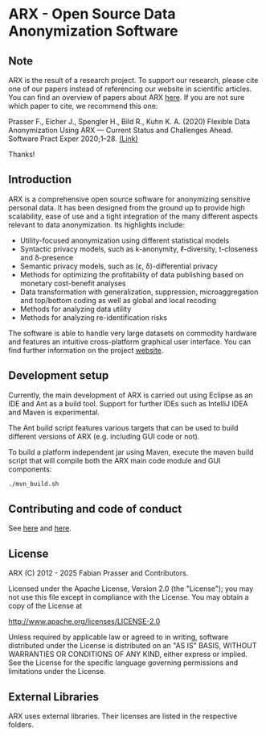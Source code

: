ARX - Open Source Data Anonymization Software
====

Note
------

ARX is the result of a research project. To support our research, please cite one of our papers instead of referencing our website in scientific articles. You can find an overview of papers about ARX [here](https://arx.deidentifier.org/publications/). If you are not sure which paper to cite, we recommend this one:

Prasser F., Eicher J., Spengler H., Bild R., Kuhn K. A. (2020) Flexible Data Anonymization Using ARX — Current Status and Challenges Ahead. Software Pract Exper 2020;1–28. [(Link)](https://doi.org/10.1002/spe.2812)

Thanks!

Introduction
------

ARX is a comprehensive open source software for anonymizing sensitive personal data. 
It has been designed from the ground up to provide high scalability, ease of use and a 
tight integration of the many different aspects relevant to data anonymization. Its highlights include:

 * Utility-focused anonymization using different statistical models
 * Syntactic privacy models, such as k-anonymity, ℓ-diversity, t-closeness and δ-presence
 * Semantic privacy models, such as (ɛ, δ)-differential privacy
 * Methods for optimizing the profitability of data publishing based on monetary cost-benefit analyses
 * Data transformation with generalization, suppression, microaggregation and top/bottom coding as well as global and local recoding
 * Methods for analyzing data utility
 * Methods for analyzing re-identification risks

The software is able to handle very large datasets on commodity hardware and features an intuitive cross-platform 
graphical user interface. You can find further information on the project [website](https://arx.deidentifier.org/). 

Development setup
------

Currently, the main development of ARX is carried out using Eclipse as an IDE and Ant as a build tool. Support for further IDEs such as IntelliJ IDEA and Maven is experimental.

The Ant build script features various targets that can be used to build different versions of ARX (e.g. including GUI code or not).

To build a platform independent jar using Maven, execute the maven build script that will compile both the ARX main code module and GUI components:

```bash
./mvn_build.sh
``` 

Contributing and code of conduct
------

See [here](https://github.com/arx-deidentifier/arx/blob/master/contributing.md) and [here](https://github.com/arx-deidentifier/arx/blob/master/code_of_conduct.md).

License
------

ARX (C) 2012 - 2025 Fabian Prasser and Contributors.

Licensed under the Apache License, Version 2.0 (the "License"); 
you may not use this file except in compliance with the License. 
You may obtain a copy of the License at

http://www.apache.org/licenses/LICENSE-2.0

Unless required by applicable law or agreed to in writing, 
software distributed under the License is distributed on 
an "AS IS" BASIS, WITHOUT WARRANTIES OR CONDITIONS OF ANY KIND, 
either express or implied. See the License for the specific language 
governing permissions and limitations under the License. 

External Libraries
------

ARX uses external libraries. Their licenses are listed in the respective folders.
